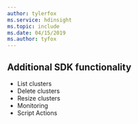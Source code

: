 ```yaml
---
author: tylerfox
ms.service: hdinsight
ms.topic: include
ms.date: 04/15/2019
ms.author: tyfox
---
```

## Additional SDK functionality

* List clusters
* Delete clusters
* Resize clusters
* Monitoring
* Script Actions